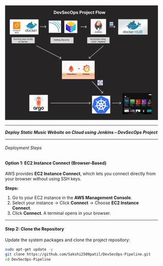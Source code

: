 ![](src/assets/flow.png)

---

***Deploy Static Music Website on Cloud using Jenkins – DevSecOps Project***

---

###### Deployment Steps

#### Option 1: EC2 Instance Connect (Browser-Based)

AWS provides **EC2 Instance Connect**, which lets you connect directly from your browser without using SSH keys.

**Steps:**

1. Go to your EC2 instance in the **AWS Management Console**.  
2. Select your instance → Click **Connect** → Choose **EC2 Instance Connect**.  
3. Click **Connect**. A terminal opens in your browser.

---

#### Step 2: Clone the Repository

Update the system packages and clone the project repository:

```bash
sudo apt-get update -y
git clone https://github.com/Sakshi2509patil/DevSecOps-Pipeline.git
cd DevSecOps-Pipeline
